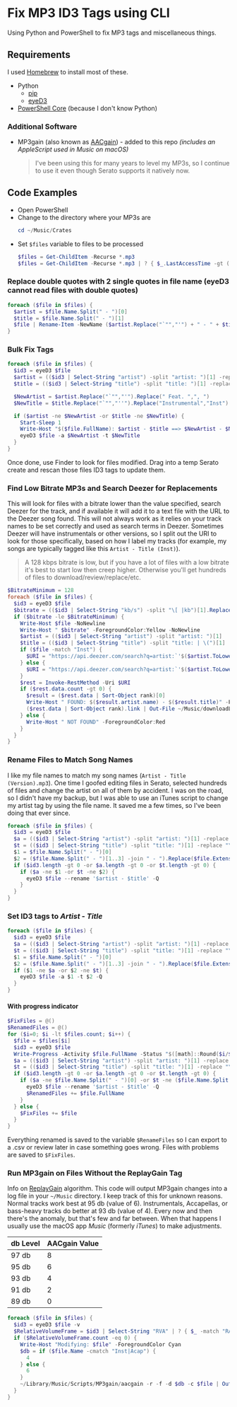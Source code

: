 # Fix MP3 ID3 Tags using CLI

Using Python and PowerShell to fix MP3 tags and miscellaneous things.

## Requirements

I used [Homebrew](https://brew.sh/) to install most of these.

- Python
  - [pip](https://docs.brew.sh/Homebrew-and-Python)
  - [eyeD3](https://eyed3.readthedocs.io/en/latest/installation.html)
- [PowerShell Core](https://formulae.brew.sh/cask/powershell) (because I don't know Python)

### Additional Software

- MP3gain (also known as [AACgain](http://aacgain.altosdesign.com/)) - added to this repo _(includes an AppleScript used in Music on macOS)_
  > I've been using this for many years to level my MP3s, so I continue to use it even though Serato supports it natively now.

## Code Examples

- Open PowerShell
- Change to the directory where your MP3s are
  ```powershell
  cd ~/Music/Crates
  ```
- Set `$files` variable to files to be processed
  ```powershell
  $files = Get-ChildItem -Recurse *.mp3
  $files = Get-ChildItem -Recurse *.mp3 | ? { $_.LastAccessTime -gt (Get-Date).AddHours(-36) }
  ```

### Replace double quotes with 2 single quotes in file name (eyeD3 cannot read files with double quotes)

```powershell
foreach ($file in $files) {
  $artist = $file.Name.Split(" - ")[0]
  $title = $file.Name.Split(" - ")[1]
  $file | Rename-Item -NewName ($artist.Replace("`"","'") + " - " + $title.Replace("`"","''"))
}
```

### Bulk Fix Tags

```powershell
foreach ($file in $files) {
  $id3 = eyeD3 $file
  $artist = (($id3 | Select-String "artist") -split "artist: ")[1] -replace ":|\/","-"
  $title = (($id3 | Select-String "title") -split "title: ")[1] -replace ":|\/","-"

  $NewArtist = $artist.Replace("`"","'").Replace(" Feat. ",", ")
  $NewTitle = $title.Replace("`"","''").Replace("Instrumental","Inst").Replace("Acapella","Acap")

  if ($artist -ne $NewArtist -or $title -ne $NewTitle) {
    Start-Sleep 1
    Write-Host "$($file.FullName): $artist - $title ==> $NewArtist - $NewTitle" -ForegroundColor Cyan
    eyeD3 $file -a $NewArtist -t $NewTitle
  }
}
```

Once done, use Finder to look for files modified. Drag into a temp Serato create and rescan those files ID3 tags to update them.

### Find Low Bitrate MP3s and Search Deezer for Replacements

This will look for files with a bitrate lower than the value specified, search Deezer for the track, and if available it will add it to a text file with the URL to the Deezer song found. This will not always work as it relies on your track names to be set correctly and used as search terms in Deezer. Sometimes Deezer will have instrumentals or other versions, so I split out the URI to look for those specifically, based on how I label my tracks (for example, my songs are typically tagged like this `Artist - Title (Inst)`).

> A 128 kbps bitrate is low, but if you have a lot of files with a low bitrate it's best to start low then creep higher. Otherwise you'll get hundreds of files to download/review/replace/etc.

```powershell
$BitrateMinimum = 128
foreach ($file in $files) {
  $id3 = eyeD3 $file
  $bitrate = (($id3 | Select-String "kb/s") -split "\[ |kb")[1].Replace("~",$null)
  if ($bitrate -le $BitrateMinimum) {
    Write-Host $file -NoNewline
    Write-Host " $bitrate" -ForegroundColor:Yellow -NoNewline
    $artist = (($id3 | Select-String "artist") -split "artist: ")[1]
    $title = (($id3 | Select-String "title") -split "title: | \(")[1]
    if ($file -match "Inst") {
      $URI = "https://api.deezer.com/search?q=artist:`'$($artist.ToLower())`' track:`'$($title.ToLower()) instrumental`'"
    } else {
      $URI = "https://api.deezer.com/search?q=artist:`'$($artist.ToLower())`' track:`'$($title.ToLower())`'"
    }
    $rest = Invoke-RestMethod -Uri $URI
    if ($rest.data.count -gt 0) {
      $result = ($rest.data | Sort-Object rank)[0]
      Write-Host " FOUND: $($result.artist.name) - $($result.title)" -ForegroundColor:Green
      ($rest.data | Sort-Object rank).link | Out-File ~/Music/downloadLinks.txt -Append
    } else {
      Write-Host " NOT FOUND" -ForegroundColor:Red
    }
  }
}
```

### Rename Files to Match Song Names

I like my file names to match my song names (`Artist - Title (Version).mp3`). One time I goofed editing files in Serato, selected hundreds of files and change the artist on all of them by accident. I was on the road, so I didn't have my backup, but I was able to use an iTunes script to change my artist tag by using the file name. It saved me a few times, so I've been doing that ever since.

```powershell
foreach ($file in $files) {
  $id3 = eyeD3 $file
  $a = (($id3 | Select-String "artist") -split "artist: ")[1] -replace "\/|\\","-"
  $t = (($id3 | Select-String "title") -split "title: ")[1] -replace "\/|\\","-"
  $1 = $file.Name.Split(" - ")[0]
  $2 = ($file.Name.Split(" - ")[1..3] -join " - ").Replace($file.Extension,$null)
  if ($id3.length -gt 0 -or $a.length -gt 0 -or $t.length -gt 0) {
    if ($a -ne $1 -or $t -ne $2) {
      eyeD3 $file --rename '$artist - $title' -Q
    }
  }
}
```

###  Set ID3 tags to _Artist_ - _Title_

```powershell
foreach ($file in $files) {
  $id3 = eyeD3 $file
  $a = (($id3 | Select-String "artist") -split "artist: ")[1] -replace "\/|\\","-"
  $t = (($id3 | Select-String "title") -split "title: ")[1] -replace "\/|\\","-"
  $1 = $file.Name.Split(" - ")[0]
  $2 = ($file.Name.Split(" - ")[1..3] -join " - ").Replace($file.Extension,$null)
  if ($1 -ne $a -or $2 -ne $t) {
    eyeD3 $file -a $1 -t $2 -Q
  }
}
```
#### With progress indicator

```powershell
$FixFiles = @()
$RenamedFiles = @()
for ($i=0; $i -lt $files.count; $i++) {
  $file = $files[$i]
  $id3 = eyeD3 $file
  Write-Progress -Activity $file.FullName -Status "$([math]::Round($i/$files.count*100))% Complete ~ File $i of $($files.count) ~ Renamed: $($RenamedFiles.count) ~ Errors: $($FixFiles.count)" -PercentComplete ($i/$files.count*100)
  $a = (($id3 | Select-String "artist") -split "artist: ")[1] -replace "\/|\\","-"
  $t = (($id3 | Select-String "title") -split "title: ")[1] -replace "\/|\\","-"
  if ($id3.length -gt 0 -or $a.length -gt 0 -or $t.length -gt 0) {
    if ($a -ne $file.Name.Split(" - ")[0] -or $t -ne ($file.Name.Split(" - ")[1..3] -join " - ").Replace($file.Extension,$null)) {
      eyeD3 $file --rename '$artist - $title' -Q
      $RenamedFiles += $file.FullName
    }
  } else {
    $FixFiles += $file
  }
}
```

Everything renamed is saved to the variable `$RenameFiles` so I can export to a .csv or review later in case something goes wrong. Files with problems are saved to `$FixFiles`.

### Run MP3gain on Files Without the ReplayGain Tag

Info on [ReplayGain](https://en.wikipedia.org/wiki/ReplayGain) algorithm. This code will output MP3gain changes into a log file in your `~/Music` directory. I keep track of this for unknown reasons. Normal tracks work best at 95 db (value of 6). Instrumentals, Accapellas, or bass-heavy tracks do better at 93 db (value of 4). Every now and then there's the anomaly, but that's few and far between. When that happens I usually use the macOS app _Music_ (formerly _iTunes_) to make adjustments.

| db Level | AACgain Value |
| -------- | ------------- |
| 97 db    | 8             |
| 95 db    | 6             |
| 93 db    | 4             |
| 91 db    | 2             |
| 89 db    | 0             |

```powershell
foreach ($file in $files) {
  $id3 = eyeD3 $file -v
  $RelativeVolumeFrame = $id3 | Select-String "RVA" | ? { $_ -match "RAVD|RVA2" }
  if ($RelativeVolumeFrame.count -eq 0) {
    Write-Host "Modifying: $file" -ForegroundColor Cyan
    $db = if ($file.Name -cmatch "Inst|Acap") {
      4
    } else {
      6
    }
    ~/Library/Music/Scripts/MP3gain/aacgain -r -f -d $db -c $file | Out-File ~/Music/MP3gain.log -Append
  }
}
```
